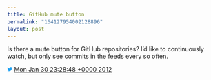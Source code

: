 ```yaml
---
title: GitHub mute button
permalink: "164127954002128896"
layout: post
---
```


Is there a mute button for GitHub repositories? I’d like to continuously watch, but only see commits in the feeds every so often.

<img src="/images/twitter.png" width="12" /> [Mon Jan 30 23:28:48 +0000 2012](https://twitter.com/sillygwailo/status/164127954002128896)
